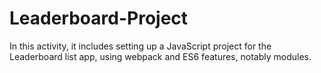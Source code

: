 # Leaderboard-Project
In this activity, it includes setting up a JavaScript project for the Leaderboard list app, using webpack and ES6 features, notably modules. 
